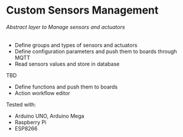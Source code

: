 # Custom Sensors Management

###### Abstract layer to Manage sensors and actuators

* Define groups and types of sensors and actuators
* Define configuration parameters and push them to boards through MQTT
* Read sensors values and store in database

TBD
* Define functions and push them to boards
* Action workflow editor

Tested with:
* Arduino UNO, Arduino Mega
* Raspberry Pi
* ESP8266
